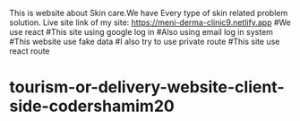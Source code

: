This is website about Skin care.We have Every type of skin related problem solution.
Live site link of my site: https://meni-derma-clinic9.netlify.app
#We use react
#This site using google log in
#Also using email log in system
#This website use fake data
#I also try to use private route
#This site use react route
# tourism-or-delivery-website-client-side-codershamim20
